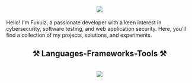 
<h1 align="center">
    <img src="https://readme-typing-svg.herokuapp.com/?font=Righteous&size=35&center=true&vCenter=true&width=500&height=70&duration=4000&lines=Hello!+👋;+I'm+Fukuiz;" />
</h1>
Hello! I'm Fukuiz, a passionate developer with a keen interest in cybersecurity, software testing, and web application security. Here, you'll find a collection of my projects, solutions, and experiments.

 

 
<h2 align="center">⚒️ Languages-Frameworks-Tools ⚒️</h2>
<br/>
<div align="center">
    <img src="https://skillicons.dev/icons?i=python,javascript,docker,kali,vscode,github,mongodb,postman,selenium,gitlab," />
    
</div>


